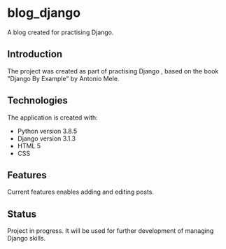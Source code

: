 # blog_django
A blog created for practising Django.

## Introduction
The project was created as part of practising Django , based on the book "Django By Example" by Antonio Mele.

## Technologies

The application is created with:
- Python version 3.8.5
- Django version 3.1.3
- HTML 5 
- CSS

## Features

Current features enables adding and editing posts. 

## Status

Project in progress. It will be used for further development of managing Django skills.
